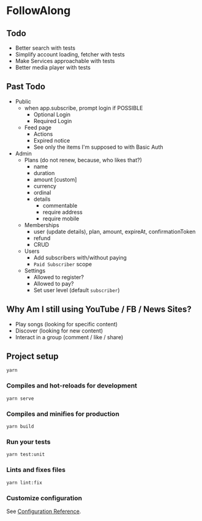 # FollowAlong

## Todo

- Better search with tests
- Simplify account loading, fetcher with tests
- Make Services approachable with tests
- Better media player with tests

## Past Todo
- Public
  - when app.subscribe, prompt login if POSSIBLE
    - Optional Login
    - Required Login
  - Feed page
    - Actions
    - Expired notice
    - See only the items I'm supposed to with Basic Auth
- Admin
  - Plans (do not renew, because, who likes that?)
    - name
    - duration
    - amount [custom]
    - currency
    - ordinal
    - details
      - commentable
      - require address
      - require mobile
  - Memberships
    - user (update details), plan, amount, expireAt, confirmationToken
    - refund
    - CRUD
  - Users
    - Add subscribers with/without paying
    - `Paid Subscriber` scope
  - Settings
    - Allowed to register?
    - Allowed to pay?
    - Set user level (default `subscriber`)

## Why Am I still using YouTube / FB / News Sites?
- Play songs (looking for specific content)
- Discover (looking for new content)
- Interact in a group (comment / like / share)

## Project setup
```
yarn
```

### Compiles and hot-reloads for development
```
yarn serve
```

### Compiles and minifies for production
```
yarn build
```

### Run your tests
```
yarn test:unit
```

### Lints and fixes files
```
yarn lint:fix
```

### Customize configuration
See [Configuration Reference](https://cli.vuejs.org/config/).
